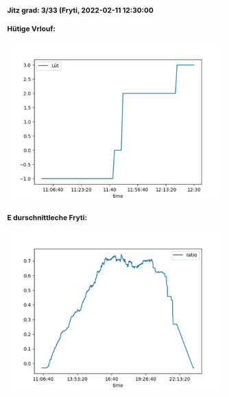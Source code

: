 ### Jitz grad: 3/33 (Fryti, 2022-02-11 12:30:00

### Hütige Vrlouf:
![Graph](Today.png)

### E durschnittleche Fryti:
![Graph](Fryti.png)